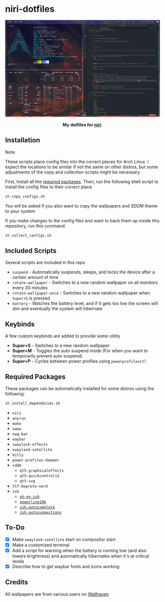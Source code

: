 # niri-dotfiles


<div align="center">

  ![alt text](repo/images/screenshot.png)

  **My dotfiles for [niri](https://github.com/YaLTeR/niri).**

</div>

## Installation
> [!NOTE]
> These scripts place config files into the correct places for Arch Linux. I expect the locations to be similar if not the same on other distros, but some adjustments of the copy and collection scripts might be necessary

First, Install all the [required packages](#required-packages). Then, run the following shell script to install the config files to their correct place
```bash
sh copy_configs.sh
```

You will be asked if you also want to copy the wallpapers and SDDM theme to your system

If you make changes to the config files and want to back them up inside this repository, run this command:
```bash
sh collect_configs.sh
```

## Included Scripts
Several scripts are included in this repo
- `suspend` - Automatically suspends, sleeps, and locks the device after a certain amount of time
- `rotate-wallpaper` - Switches to a new random wallpaper on all monitors every 30 minutes
- `rotate-wallpaper-once` - Switches to a new random wallpaper when `Super+S` is pressed
- `battery` - Watches the battery level, and if it gets too low the screen will dim and eventually the system will hibernate

## Keybinds
A few custom keybinds are added to provide some utility
- **Super+S** - Switches to a new random wallpaper
- **Super+M** - Toggles the auto suspend mode (For when you want to temporarily prevent auto suspend)
- **Super+P** - Cycles between power profiles using `powerprofilesctl`

## Required Packages
These packages can be automatically installed for some distros using the following:
```bash
sh install_dependecies.sh
```

- `niri`
- `anyrun`
- `mako`
- `swww`
- `nwg-bar`
- `waybar`
- `swaylock-effects`
- `xwayland-satellite`
- `kitty`
- `power-profiles-daemon`
- `sddm`
  - `qt5‑graphicaleffects`
  - `qt5‑quickcontrols2`
  - `qt5‑svg`
- `ttf-0xproto-nerd`
- `zsh`
  - [`oh-my-zsh`](https://github.com/ohmyzsh/ohmyzsh#basic-installation)
  - [`powerline10k`](https://github.com/romkatv/powerlevel10k#oh-my-zsh)
  - [`zsh-autocomplete`](https://github.com/marlonrichert/zsh-autocomplete)
  - [`zsh-autosuggestions`](https://github.com/zsh-users/zsh-autosuggestions)

## To-Do
- [x] Make `xwayland-satellite` start on compositor start
- [x] Make a customized terminal
- [x] Add a script for warning when the battery is running low (and also lowers brightness) and automatically hibernates when it's at critical levels
- [x] Describe how to get waybar fonts and icons working

## Credits
All wallpapers are from various users on [Wallhaven](https://wallhaven.cc)
